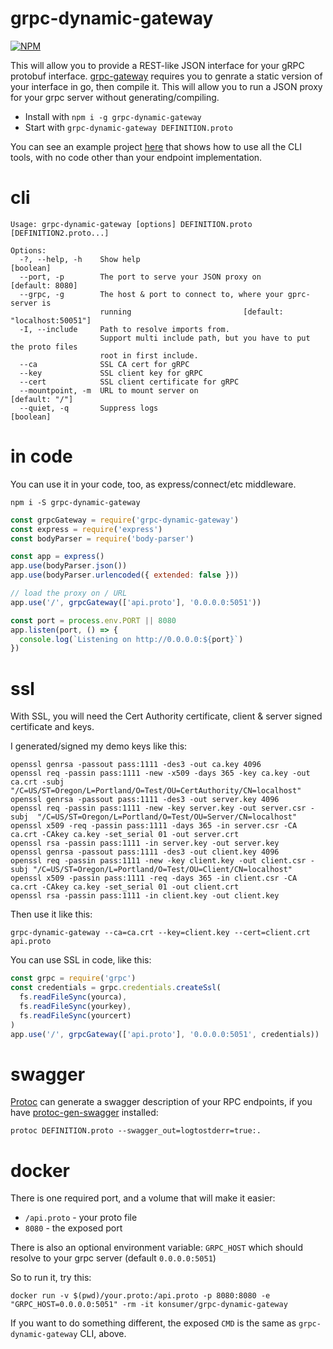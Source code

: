# grpc-dynamic-gateway

[![NPM](https://nodei.co/npm/grpc-dynamic-gateway.png?compact=true)](https://nodei.co/npm/grpc-dynamic-gateway/)

This will allow you to provide a REST-like JSON interface for your gRPC protobuf interface. [grpc-gateway](https://github.com/grpc-ecosystem/grpc-gateway) requires you to genrate a static version of your interface in go, then compile it. This will allow you to run a JSON proxy for your grpc server without generating/compiling.

* Install with `npm i -g grpc-dynamic-gateway`
* Start with `grpc-dynamic-gateway DEFINITION.proto`

You can see an example project [here](https://github.com/konsumer/grpcnode/tree/master/example) that shows how to use all the CLI tools, with no code other than your endpoint implementation.


# cli

```
Usage: grpc-dynamic-gateway [options] DEFINITION.proto [DEFINITION2.proto...]

Options:
  -?, --help, -h    Show help                                          [boolean]
  --port, -p        The port to serve your JSON proxy on         [default: 8080]
  --grpc, -g        The host & port to connect to, where your gprc-server is
                    running                         [default: "localhost:50051"]
  -I, --include     Path to resolve imports from.
                    Support multi include path, but you have to put the proto files
                    root in first include.
  --ca              SSL CA cert for gRPC
  --key             SSL client key for gRPC
  --cert            SSL client certificate for gRPC
  --mountpoint, -m  URL to mount server on                        [default: "/"]
  --quiet, -q       Suppress logs                                      [boolean]
```

# in code

You can use it in your code, too, as express/connect/etc middleware.

`npm i -S grpc-dynamic-gateway`

```js
const grpcGateway = require('grpc-dynamic-gateway')
const express = require('express')
const bodyParser = require('body-parser')

const app = express()
app.use(bodyParser.json())
app.use(bodyParser.urlencoded({ extended: false }))

// load the proxy on / URL
app.use('/', grpcGateway(['api.proto'], '0.0.0.0:5051'))

const port = process.env.PORT || 8080
app.listen(port, () => {
  console.log(`Listening on http://0.0.0.0:${port}`)
})
```

# ssl

With SSL, you will need the Cert Authority certificate, client & server signed certificate and keys.


I generated/signed my demo keys like this:

```
openssl genrsa -passout pass:1111 -des3 -out ca.key 4096
openssl req -passin pass:1111 -new -x509 -days 365 -key ca.key -out ca.crt -subj  "/C=US/ST=Oregon/L=Portland/O=Test/OU=CertAuthority/CN=localhost"
openssl genrsa -passout pass:1111 -des3 -out server.key 4096
openssl req -passin pass:1111 -new -key server.key -out server.csr -subj  "/C=US/ST=Oregon/L=Portland/O=Test/OU=Server/CN=localhost"
openssl x509 -req -passin pass:1111 -days 365 -in server.csr -CA ca.crt -CAkey ca.key -set_serial 01 -out server.crt
openssl rsa -passin pass:1111 -in server.key -out server.key
openssl genrsa -passout pass:1111 -des3 -out client.key 4096
openssl req -passin pass:1111 -new -key client.key -out client.csr -subj "/C=US/ST=Oregon/L=Portland/O=Test/OU=Client/CN=localhost"
openssl x509 -passin pass:1111 -req -days 365 -in client.csr -CA ca.crt -CAkey ca.key -set_serial 01 -out client.crt
openssl rsa -passin pass:1111 -in client.key -out client.key
```

Then use it like this:

```
grpc-dynamic-gateway --ca=ca.crt --key=client.key --cert=client.crt api.proto
```

You can use SSL in code, like this:

```js
const grpc = require('grpc')
const credentials = grpc.credentials.createSsl(
  fs.readFileSync(yourca),
  fs.readFileSync(yourkey),
  fs.readFileSync(yourcert)
)
app.use('/', grpcGateway(['api.proto'], '0.0.0.0:5051', credentials))
```

# swagger

[Protoc](https://github.com/google/protobuf) can generate a swagger description of your RPC endpoints, if you have [protoc-gen-swagger](https://github.com/grpc-ecosystem/grpc-gateway/protoc-gen-swagger) installed:

```
protoc DEFINITION.proto --swagger_out=logtostderr=true:.
```

# docker

There is one required port, and a volume that will make it easier:

- `/api.proto` - your proto file
- `8080` - the exposed port

There is also an optional environment variable: `GRPC_HOST` which should resolve to your grpc server (default `0.0.0.0:5051`)

So to run it, try this:

```
docker run -v $(pwd)/your.proto:/api.proto -p 8080:8080 -e "GRPC_HOST=0.0.0.0:5051" -rm -it konsumer/grpc-dynamic-gateway
```

If you want to do something different, the exposed `CMD` is the same as `grpc-dynamic-gateway` CLI, above.
